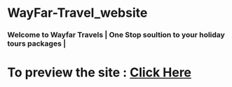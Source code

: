 # WayFar-Travel_website
<h3> Welcome to Wayfar Travels | One Stop soultion to your holiday tours packages | </h3>
<h1> To preview the site : <a href="wayfartravels.netlify.app">Click Here </a></h1>
